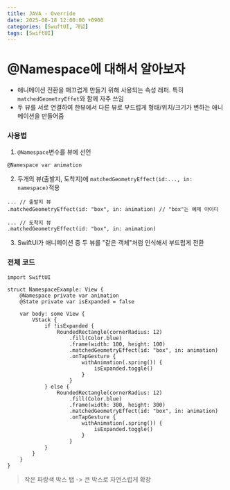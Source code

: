 ```yaml
---
title: JAVA - Override
date: 2025-08-18 12:00:00 +0900
categories: [SwuftUI, 개념]
tags: [SwiftUI]
---
```



# @Namespace에 대해서 알아보자
- 애니메이션 전환을 매끄럽게 만들기 위해 사용되는 속성 래퍼. 특히 `matchedGeometryEffet`와 함께 자주 쓰임
- 두 뷰를 서로 연결하여 한뷰에서 다른 뷰로 부드럽게 형태/위치/크기가 변하는 애니메이션을 만들어줌


### 사용법

1. `@Namespace`변수를 뷰에 선언
```
@Namespace var animation
```

2. 두개의 뷰(출발지, 도착지)에 `matchedGeometryEffect(id:..., in: namespace)`적용
```
... // 출발지 뷰
.matchedGeometryEffect(id: "box", in: animation) // "box"는 예제 아이디

... // 도착지 뷰
.matchedGeometryEffect(id: "box", in: animation)
```

3. SwiftUI가 애니메이션 중 두 뷰를 "같은 객체"처럼 인식해서 부드럽게 전환

### 전체 코드
```
import SwiftUI

struct NamespaceExample: View {
    @Namespace private var animation
    @State private var isExpanded = false
    
    var body: some View {
        VStack {
            if !isExpanded {
                RoundedRectangle(cornerRadius: 12)
                    .fill(Color.blue)
                    .frame(width: 100, height: 100)
                    .matchedGeometryEffect(id: "box", in: animation)
                    .onTapGesture {
                        withAnimation(.spring()) {
                            isExpanded.toggle()
                        }
                    }
            } else {
                RoundedRectangle(cornerRadius: 12)
                    .fill(Color.blue)
                    .frame(width: 300, height: 300)
                    .matchedGeometryEffect(id: "box", in: animation)
                    .onTapGesture {
                        withAnimation(.spring()) {
                            isExpanded.toggle()
                        }
                    }
            }
        }
    }
}
```

> 작은 파랑색 박스 탭 -> 큰 박스로 자연스럽게 확장
